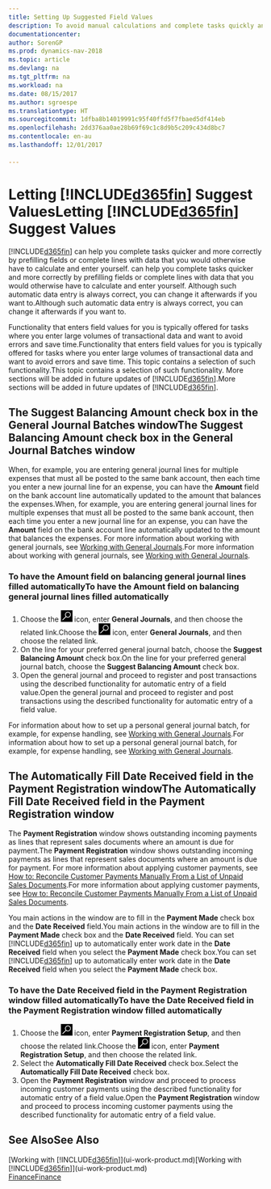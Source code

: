 ```yaml
---
title: Setting Up Suggested Field Values
description: To avoid manual calculations and complete tasks quickly and accurately, you can set up automatic data entry so that Dynamics NAV fills in selected fields.
documentationcenter: 
author: SorenGP
ms.prod: dynamics-nav-2018
ms.topic: article
ms.devlang: na
ms.tgt_pltfrm: na
ms.workload: na
ms.date: 08/15/2017
ms.author: sgroespe
ms.translationtype: HT
ms.sourcegitcommit: 1dfba8b14019991c95f40ffd5f7fbaed5df414eb
ms.openlocfilehash: 2dd376aa0ae28b69f69c1c8d9b5c209c434d8bc7
ms.contentlocale: en-au
ms.lasthandoff: 12/01/2017

---
```

# <a name="letting-included365finincludesd365finmdmd-suggest-values"></a><span data-ttu-id="53ec5-103">Letting [!INCLUDE[d365fin](includes/d365fin_md.md)] Suggest Values</span><span class="sxs-lookup"><span data-stu-id="53ec5-103">Letting [!INCLUDE[d365fin](includes/d365fin_md.md)] Suggest Values</span></span>
[!INCLUDE[d365fin](includes/d365fin_md.md)]<span data-ttu-id="53ec5-104"> can help you complete tasks quicker and more correctly by prefilling fields or complete lines with data that you would otherwise have to calculate and enter yourself.</span><span class="sxs-lookup"><span data-stu-id="53ec5-104"> can help you complete tasks quicker and more correctly by prefilling fields or complete lines with data that you would otherwise have to calculate and enter yourself.</span></span> <span data-ttu-id="53ec5-105">Although such automatic data entry is always correct, you can change it afterwards if you want to.</span><span class="sxs-lookup"><span data-stu-id="53ec5-105">Although such automatic data entry is always correct, you can change it afterwards if you want to.</span></span>

<span data-ttu-id="53ec5-106">Functionality that enters field values for you is typically offered for tasks where you enter large volumes of transactional data and want to avoid errors and save time.</span><span class="sxs-lookup"><span data-stu-id="53ec5-106">Functionality that enters field values for you is typically offered for tasks where you enter large volumes of transactional data and want to avoid errors and save time.</span></span> <span data-ttu-id="53ec5-107">This topic contains a selection of such functionality.</span><span class="sxs-lookup"><span data-stu-id="53ec5-107">This topic contains a selection of such functionality.</span></span> <span data-ttu-id="53ec5-108">More sections will be added in future updates of [!INCLUDE[d365fin](includes/d365fin_md.md)].</span><span class="sxs-lookup"><span data-stu-id="53ec5-108">More sections will be added in future updates of [!INCLUDE[d365fin](includes/d365fin_md.md)].</span></span>

## <a name="the-suggest-balancing-amount-check-box-in-the-general-journal-batches-window"></a><span data-ttu-id="53ec5-109">The **Suggest Balancing Amount** check box in the **General Journal Batches** window</span><span class="sxs-lookup"><span data-stu-id="53ec5-109">The **Suggest Balancing Amount** check box in the **General Journal Batches** window</span></span>
<span data-ttu-id="53ec5-110">When, for example, you are entering general journal lines for multiple expenses that must all be posted to the same bank account, then each time you enter a new journal line for an expense, you can have the **Amount** field on the bank account line automatically updated to the amount that balances the expenses.</span><span class="sxs-lookup"><span data-stu-id="53ec5-110">When, for example, you are entering general journal lines for multiple expenses that must all be posted to the same bank account, then each time you enter a new journal line for an expense, you can have the **Amount** field on the bank account line automatically updated to the amount that balances the expenses.</span></span> <span data-ttu-id="53ec5-111">For more information about working with general journals, see [Working with General Journals](ui-work-general-journals.md).</span><span class="sxs-lookup"><span data-stu-id="53ec5-111">For more information about working with general journals, see [Working with General Journals](ui-work-general-journals.md).</span></span>

### <a name="to-have-the-amount-field-on-balancing-general-journal-lines-filled-automatically"></a><span data-ttu-id="53ec5-112">To have the **Amount** field on balancing general journal lines filled automatically</span><span class="sxs-lookup"><span data-stu-id="53ec5-112">To have the **Amount** field on balancing general journal lines filled automatically</span></span>
1. <span data-ttu-id="53ec5-113">Choose the ![Search for Page or Report](media/ui-search/search_small.png "Search for Page or Report icon") icon, enter **General Journals**, and then choose the related link.</span><span class="sxs-lookup"><span data-stu-id="53ec5-113">Choose the ![Search for Page or Report](media/ui-search/search_small.png "Search for Page or Report icon") icon, enter **General Journals**, and then choose the related link.</span></span>
2. <span data-ttu-id="53ec5-114">On the line for your preferred general journal batch, choose the **Suggest Balancing Amount** check box.</span><span class="sxs-lookup"><span data-stu-id="53ec5-114">On the line for your preferred general journal batch, choose the **Suggest Balancing Amount** check box.</span></span>
3. <span data-ttu-id="53ec5-115">Open the general journal and proceed to register and post transactions using the described functionality for automatic entry of a field value.</span><span class="sxs-lookup"><span data-stu-id="53ec5-115">Open the general journal and proceed to register and post transactions using the described functionality for automatic entry of a field value.</span></span>       

<span data-ttu-id="53ec5-116">For information about how to set up a personal general journal batch, for example, for expense handling, see [Working with General Journals](ui-work-general-journals.md).</span><span class="sxs-lookup"><span data-stu-id="53ec5-116">For information about how to set up a personal general journal batch, for example, for expense handling, see [Working with General Journals](ui-work-general-journals.md).</span></span>

## <a name="the-automatically-fill-date-received-field-in-the-payment-registration-window"></a><span data-ttu-id="53ec5-117">The **Automatically Fill Date Received** field in the **Payment Registration** window</span><span class="sxs-lookup"><span data-stu-id="53ec5-117">The **Automatically Fill Date Received** field in the **Payment Registration** window</span></span>
<span data-ttu-id="53ec5-118">The **Payment Registration** window shows outstanding incoming payments as lines that represent sales documents where an amount is due for payment.</span><span class="sxs-lookup"><span data-stu-id="53ec5-118">The **Payment Registration** window shows outstanding incoming payments as lines that represent sales documents where an amount is due for payment.</span></span> <span data-ttu-id="53ec5-119">For more information about applying customer payments, see [How to: Reconcile Customer Payments Manually From a List of Unpaid Sales Documents](receivables-how-reconcile-customer-payments-list-unpaid-sales-documents.md).</span><span class="sxs-lookup"><span data-stu-id="53ec5-119">For more information about applying customer payments, see [How to: Reconcile Customer Payments Manually From a List of Unpaid Sales Documents](receivables-how-reconcile-customer-payments-list-unpaid-sales-documents.md).</span></span>

<span data-ttu-id="53ec5-120">You main actions in the window are to fill in the **Payment Made** check box and the **Date Received** field.</span><span class="sxs-lookup"><span data-stu-id="53ec5-120">You main actions in the window are to fill in the **Payment Made** check box and the **Date Received** field.</span></span> <span data-ttu-id="53ec5-121">You can set [!INCLUDE[d365fin](includes/d365fin_md.md)] up to automatically enter work date in the **Date Received** field when you select the **Payment Made** check box.</span><span class="sxs-lookup"><span data-stu-id="53ec5-121">You can set [!INCLUDE[d365fin](includes/d365fin_md.md)] up to automatically enter work date in the **Date Received** field when you select the **Payment Made** check box.</span></span>

### <a name="to-have-the-date-received-field-in-the-payment-registration-window-filled-automatically"></a><span data-ttu-id="53ec5-122">To have the **Date Received** field in the **Payment Registration** window filled automatically</span><span class="sxs-lookup"><span data-stu-id="53ec5-122">To have the **Date Received** field in the **Payment Registration** window filled automatically</span></span>
1. <span data-ttu-id="53ec5-123">Choose the ![Search for Page or Report](media/ui-search/search_small.png "Search for Page or Report icon") icon, enter **Payment Registration Setup**, and then choose the related link.</span><span class="sxs-lookup"><span data-stu-id="53ec5-123">Choose the ![Search for Page or Report](media/ui-search/search_small.png "Search for Page or Report icon") icon, enter **Payment Registration Setup**, and then choose the related link.</span></span>
2. <span data-ttu-id="53ec5-124">Select the **Automatically Fill Date Received** check box.</span><span class="sxs-lookup"><span data-stu-id="53ec5-124">Select the **Automatically Fill Date Received** check box.</span></span>
3. <span data-ttu-id="53ec5-125">Open the **Payment Registration** window and proceed to process incoming customer payments using the described functionality for automatic entry of a field value.</span><span class="sxs-lookup"><span data-stu-id="53ec5-125">Open the **Payment Registration** window and proceed to process incoming customer payments using the described functionality for automatic entry of a field value.</span></span>

## <a name="see-also"></a><span data-ttu-id="53ec5-126">See Also</span><span class="sxs-lookup"><span data-stu-id="53ec5-126">See Also</span></span>
<span data-ttu-id="53ec5-127">[Working with [!INCLUDE[d365fin](includes/d365fin_md.md)]](ui-work-product.md)</span><span class="sxs-lookup"><span data-stu-id="53ec5-127">[Working with [!INCLUDE[d365fin](includes/d365fin_md.md)]](ui-work-product.md)</span></span>  
[<span data-ttu-id="53ec5-128">Finance</span><span class="sxs-lookup"><span data-stu-id="53ec5-128">Finance</span></span>](finance.md)


